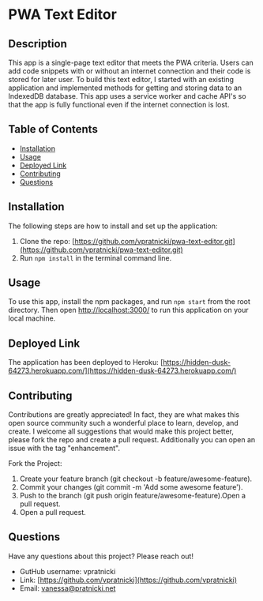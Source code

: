 # PWA Text Editor

## Description

This app is a single-page text editor that meets the PWA criteria. Users can add code snippets with or without an internet connection and their code is stored for later user. To build this text editor, I started with an existing application and implemented methods for getting and storing data to an IndexedDB database. This app uses a service worker and cache API's so that the app is fully functional even if the internet connection is lost. 

## Table of Contents

- [Installation](#installation)
- [Usage](#usage)
- [Deployed Link](#deployed-link)
- [Contributing](#contributing)
- [Questions](#questions)

## Installation

The following steps are how to install and set up the application: 
1. Clone the repo: [https://github.com/vpratnicki/pwa-text-editor.git](https://github.com/vpratnicki/pwa-text-editor.git)
2. Run `npm install` in the terminal command line.

## Usage

To use this app, install the npm packages, and run `npm start` from the root directory. Then open [http://localhost:3000/](http://localhost:3000/) to run this application on your local machine.

## Deployed Link

The application has been deployed to Heroku: [https://hidden-dusk-64273.herokuapp.com/](https://hidden-dusk-64273.herokuapp.com/)

## Contributing 

Contributions are greatly appreciated! In fact, they are what makes this open source community such a wonderful place to learn, develop, and create. I welcome all suggestions that would make this project better, please fork the repo and create a pull request. Additionally you can open an issue with the tag "enhancement".

Fork the Project: 

1. Create your feature branch (git checkout -b feature/awesome-feature).
2. Commit your changes (git commit -m 'Add some awesome feature'). 
3. Push to the branch (git push origin feature/awesome-feature).Open a pull request.
4. Open a pull request.


## Questions

Have any questions about this project? Please reach out! 

- GutHub username: vpratnicki
- Link: [https://github.com/vpratnicki](https://github.com/vpratnicki)
- Email: vanessa@pratnicki.net


